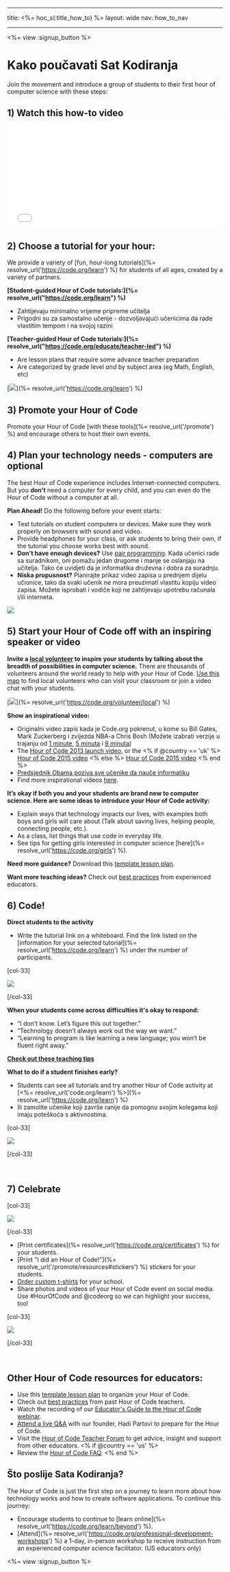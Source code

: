 * * *

title: <%= hoc_s(:title_how_to) %> layout: wide nav: how_to_nav

* * *

<%= view :signup_button %>

# Kako poučavati Sat Kodiranja

Join the movement and introduce a group of students to their first hour of computer science with these steps:

## 1) Watch this how-to video <iframe width="500" height="255" src="//www.youtube.com/embed/SrnvvWDm73k" frameborder="0" allowfullscreen></iframe>
## 2) Choose a tutorial for your hour:

We provide a variety of [fun, hour-long tutorials](%= resolve_url('https://code.org/learn') %) for students of all ages, created by a variety of partners.

**[Student-guided Hour of Code tutorials:](%= resolve_url("https://code.org/learn") %)**

  * Zahtijevaju minimalno vrijeme pripreme učitelja
  * Prigodni su za samostalno učenje - dozvoljavajući učenicima da rade vlastitim tempom i na svojoj razini

**[Teacher-guided Hour of Code tutorials:](%= resolve_url("https://code.org/educate/teacher-led") %)**

  * Are lesson plans that require some advance teacher preparation
  * Are categorized by grade level *and* by subject area (eg Math, English, etc)

[![](/images/fit-700/tutorials.png)](%= resolve_url('https://code.org/learn') %)

## 3) Promote your Hour of Code

Promote your Hour of Code [with these tools](%= resolve_url('/promote') %) and encourage others to host their own events.

## 4) Plan your technology needs - computers are optional

The best Hour of Code experience includes Internet-connected computers. But you **don’t** need a computer for every child, and you can even do the Hour of Code without a computer at all.

**Plan Ahead!** Do the following before your event starts:

  * Test tutorials on student computers or devices. Make sure they work properly on browsers with sound and video.
  * Provide headphones for your class, or ask students to bring their own, if the tutorial you choose works best with sound.
  * **Don't have enough devices?** Use [pair programming](https://www.youtube.com/watch?v=vgkahOzFH2Q). Kada učenici rade sa suradnikom, oni pomažu jedan drugome i manje se oslanjaju na učitelja. Tako će uvidjeti da je informatika druževna i dobra za suradnju.
  * **Niska propusnost?** Planirajte prikaz video zapisa u prednjem dijelu učionice, tako da svaki učenik ne mora preuzimati vlastitu kopiju video zapisa. Možete isprobati i vodiče koji ne zahtijevaju upotrebu računala i/ili interneta.

![](/images/fit-350/group_ipad.jpg)

## 5) Start your Hour of Code off with an inspiring speaker or video

**Invite a [local volunteer](https://code.org/volunteer/local) to inspire your students by talking about the breadth of possibilities in computer science.** There are thousands of volunteers around the world ready to help with your Hour of Code. [Use this map](https://code.org/volunteer/local) to find local volunteers who can visit your classroom or join a video chat with your students.

[![](/images/fit-300/volunteer-map.png)](%= resolve_url('https://code.org/volunteer/local') %)

**Show an inspirational video:**

  * Originalni video zapis kada je Code.org pokrenut, u kome su Bill Gates, Mark Zuckerberg i zvijezda NBA-a Chris Bosh (Možete izabrati verzije u trajanju od [1 minute](https://www.youtube.com/watch?v=qYZF6oIZtfc), [5 minuta](https://www.youtube.com/watch?v=nKIu9yen5nc) i [9 minuta](https://www.youtube.com/watch?v=dU1xS07N-FA))
  * The [Hour of Code 2013 launch video](https://www.youtube.com/watch?v=FC5FbmsH4fw), or the <% if @country == 'uk' %> [Hour of Code 2015 video](https://www.youtube.com/watch?v=7L97YMYqLHc) <% else %> [Hour of Code 2015 video](https://www.youtube.com/watch?v=7L97YMYqLHc) <% end %>
  * [Predsjednik Obama poziva sve učenike da nauče informatiku](https://www.youtube.com/watch?v=6XvmhE1J9PY)
  * Find more inspirational videos [here](https://www.youtube.com/playlist?list=PLzdnOPI1iJNfpD8i4Sx7U0y2MccnrNZuP).

**It’s okay if both you and your students are brand new to computer science. Here are some ideas to introduce your Hour of Code activity:**

  * Explain ways that technology impacts our lives, with examples both boys and girls will care about (Talk about saving lives, helping people, connecting people, etc.).
  * As a class, list things that use code in everyday life.
  * See tips for getting girls interested in computer science [here](%= resolve_url('https://code.org/girls') %).

**Need more guidance?** Download this [template lesson plan](/files/EducatorHourofCodeLessonPlanOutline.docx).

**Want more teaching ideas?** Check out [best practices](http://www.slideshare.net/TeachCode/hour-of-code-best-practices-for-successful-educators-51273466) from experienced educators.

## 6) Code!

**Direct students to the activity**

  * Write the tutorial link on a whiteboard. Find the link listed on the [information for your selected tutorial](%= resolve_url('https://code.org/learn') %) under the number of participants.

[col-33]

![](/images/fit-300/group_ar.jpg)

[/col-33]

**When your students come across difficulties it's okay to respond:**

  * “I don’t know. Let’s figure this out together.”
  * “Technology doesn’t always work out the way we want.”
  * “Learning to program is like learning a new language; you won’t be fluent right away.”

**[Check out these teaching tips](http://www.code.org/files/CSTT_IntroducingCS.PDF)**

**What to do if a student finishes early?**

  * Students can see all tutorials and try another Hour of Code activity at [<%= resolve_url('code.org/learn') %>](%= resolve_url('https://code.org/learn') %)
  * Ili zamolite učenike koji završe ranije da pomognu svojim kolegama koji imaju poteškoća s aktivnostima.

[col-33]

![](/images/fit-250/highschoolgirls.jpeg)

[/col-33]

<p style="clear:both">
  &nbsp;
</p>

## 7) Celebrate

[col-33]

![](/images/fit-300/boy-certificate.jpg)

[/col-33]

  * [Print certificates](%= resolve_url('https://code.org/certificates') %) for your students.
  * [Print "I did an Hour of Code!"](%= resolve_url('/promote/resources#stickers') %) stickers for your students.
  * [Order custom t-shirts](http://blog.code.org/post/132608499493/hour-of-code-shirts-and-more) for your school.
  * Share photos and videos of your Hour of Code event on social media. Use #HourOfCode and @codeorg so we can highlight your success, too!

[col-33]

![](/images/fit-260/highlight-certificates.jpg)

[/col-33]

<p style="clear:both">
  &nbsp;
</p>

## Other Hour of Code resources for educators:

  * Use this [template lesson plan](/files/EducatorHourofCodeLessonPlanOutline.docx) to organize your Hour of Code.
  * Check out [best practices](http://www.slideshare.net/TeachCode/hour-of-code-best-practices-for-successful-educators-51273466) from past Hour of Code teachers. 
  * Watch the recording of our [Educator's Guide to the Hour of Code webinar](https://youtu.be/EJeMeSW2-Mw).
  * [Attend a live Q&A](http://www.eventbrite.com/e/ask-your-final-questions-and-prepare-for-the-2015-hour-of-code-with-codeorg-founder-hadi-partovi-tickets-17987437911) with our founder, Hadi Partovi to prepare for the Hour of Code.
  * Visit the [Hour of Code Teacher Forum](http://forum.code.org/c/plc/hour-of-code) to get advice, insight and support from other educators. <% if @country == 'us' %>
  * Review the [Hour of Code FAQ](https://support.code.org/hc/en-us/categories/200147083-Hour-of-Code). <% end %>

## Što poslije Sata Kodiranja?

The Hour of Code is just the first step on a journey to learn more about how technology works and how to create software applications. To continue this journey:

  * Encourage students to continue to [learn online](%= resolve_url('https://code.org/learn/beyond') %).
  * [Attend](%= resolve_url('https://code.org/professional-development-workshops') %) a 1-day, in-person workshop to receive instruction from an experienced computer science facilitator. (US educators only)

<%= view :signup_button %>